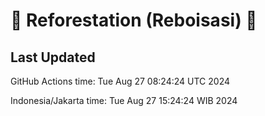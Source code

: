 
# 🌳 Reforestation (Reboisasi) 🌲

## Last Updated

GitHub Actions time: Tue Aug 27 08:24:24 UTC 2024

Indonesia/Jakarta time: Tue Aug 27 15:24:24 WIB 2024
